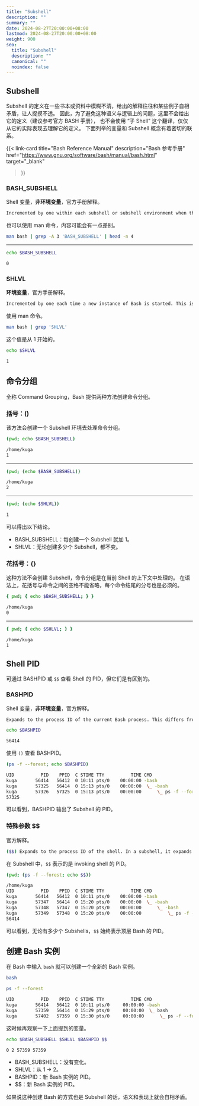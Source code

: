 ```yaml
---
title: "Subshell"
description: ""
summary: ""
date: 2024-08-27T20:00:00+08:00
lastmod: 2024-08-27T20:00:00+08:00
weight: 900
seo:
  title: "Subshell"
  description: ""
  canonical: ""
  noindex: false
---
```


## Subshell

Subshell 的定义在一些书本或资料中模糊不清，给出的解释往往和某些例子自相矛盾，让人捉摸不透。
因此，为了避免这种语义与逻辑上的问题，这里不会给出它的定义（建议参考官方 BASH 手册），
也不会使用 “子 Shell” 这个翻译，仅仅从它的实际表现去理解它的定义。
下面列举的变量和 Subshell 概念有着密切的联系。

{{< link-card
  title="Bash Reference Manual"
  description="Bash 参考手册"
  href="https://www.gnu.org/software/bash/manual/bash.html"
  target="_blank"
>}}

### BASH_SUBSHELL

Shell 变量，**非环境变量**，官方手册解释。

```bash {frame="none" text-wrap="wrap"}
Incremented by one within each subshell or subshell environment when the shell begins executing in that environment. The initial value is 0. If BASH_SUBSHELL is unset, it loses its special properties, even if it is subsequently reset.
```

也可以使用 man 命令，内容可能会有一点差别。

```bash {frame="none"}
man bash | grep -A 3 'BASH_SUBSHELL' | head -n 4
```

***

```bash {frame="none"}
echo $BASH_SUBSHELL
```

```bash {frame="none"}
0
```

### SHLVL

**环境变量**，官方手册解释。

```bash {frame="none" text-wrap="wrap"}
Incremented by one each time a new instance of Bash is started. This is intended to be a count of how deeply your Bash shells are nested.
```

使用 man 命令。

```bash {frame="none"}
man bash | grep 'SHLVL'
```

这个值是从 1 开始的。

```bash {frame="none"}
echo $SHLVL
```

```bash {frame="none"}
1
```

## 命令分组

全称 Command Grouping，Bash 提供两种方法创建命令分组。

### 括号：()

该方法会创建一个 Subshell 环境去处理命令分组。

```bash {frame="none"}
(pwd; echo $BASH_SUBSHELL)
```

```bash {frame="none"}
/home/kuga
1
```

***

```bash {frame="none"}
(pwd; (echo $BASH_SUBSHELL))
```

```bash {frame="none"}
/home/kuga
2 
```

***

```bash {frame="none"}
(pwd; (echo $SHLVL))
```

```bash {frame="none"}
1
```

可以得出以下结论。

* BASH_SUBSHELL：每创建一个 Subshell 就加 1。
* SHLVL：无论创建多少个 Subshell，都不变。

### 花括号：\{\}

这种方法不会创建 Subshell，命令分组是在当前 Shell 的上下文中处理的。
在语法上，花括号与命令之间的空格不能省略，每个命令结尾的分号也是必须的。

```bash {frame="none"}
{ pwd; { echo $BASH_SUBSHELL; } }
```

```bash {frame="none"}
/home/kuga
0
```

***

```bash {frame="none"}
{ pwd; { echo $SHLVL; } }
```

```bash {frame="none"}
/home/kuga
1
```

## Shell  PID

可通过 BASHPID 或 `$$` 查看 Shell 的 PID，但它们是有区别的。

### BASHPID

Shell 变量，**非环境变量**，官方解释。

```bash {frame="none" text-wrap="wrap"}
Expands to the process ID of the current Bash process. This differs from $$ under certain circumstances, such as subshells that do not require Bash to be re-initialized. Assignments to BASHPID have no effect. If BASHPID is unset, it loses its special properties, even if it is subsequently reset.
```

```bash {frame="none"}
echo $BASHPID
```

```bash {frame="none"}
56414
```

使用 `()` 查看 BASHPID。

```bash {frame="none"}
(ps -f --forest; echo $BASHPID)
```

```bash {frame="none"}
UID          PID    PPID  C STIME TTY          TIME CMD
kuga       56414   56412  0 10:11 pts/0    00:00:00 -bash
kuga       57325   56414  0 15:13 pts/0    00:00:00  \_ -bash
kuga       57326   57325  0 15:13 pts/0    00:00:00      \_ ps -f --forest
57325
```

可以看到，BASHPID 输出了 Subshell 的 PID。

### 特殊参数 $$

官方解释。

```bash {frame="none" text-wrap="wrap"}
($$) Expands to the process ID of the shell. In a subshell, it expands to the process ID of the invoking shell, not the subshell.
```

在 Subshell 中，`$$` 表示的是 invoking shell 的 PID。

```bash {frame="none"}
(pwd; (ps -f --forest; echo $$))
```

```bash {frame="none"}
/home/kuga
UID          PID    PPID  C STIME TTY          TIME CMD
kuga       56414   56412  0 10:11 pts/0    00:00:00 -bash
kuga       57347   56414  0 15:20 pts/0    00:00:00  \_ -bash
kuga       57348   57347  0 15:20 pts/0    00:00:00      \_ -bash
kuga       57349   57348  0 15:20 pts/0    00:00:00          \_ ps -f --forest
56414
```

可以看到，无论有多少个 Subshells，`$$` 始终表示顶层 Bash 的 PID。

## 创建 Bash 实例

在 Bash 中输入 `bash` 就可以创建一个全新的 Bash 实例。

```bash {frame="none"}
bash
```

```bash {frame="none"}
ps -f --forest
```

```bash {frame="none"}
UID          PID    PPID  C STIME TTY          TIME CMD
kuga       56414   56412  0 10:11 pts/0     00:00:00 -bash
kuga       57359   56414  0 15:29 pts/0     00:00:00  \_ bash
kuga       57402   57359  0 15:30 pts/0     00:00:00      \_ ps -f --forest
```

这时候再观察一下上面提到的变量。

```bash {frame="none"}
echo $BASH_SUBSHELL $SHLVL $BASHPID $$
```

```bash {frame="none"}
0 2 57359 57359
```

* BASH_SUBSHELL：没有变化。
* SHLVL：从 1 -> 2。
* BASHPID：新 Bash 实例的 PID。
* $$：新 Bash 实例的 PID。

如果说这种创建 Bash 的方式也是 Subshell 的话，语义和表现上就会自相矛盾。
